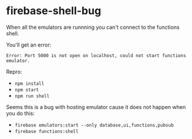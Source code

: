 # firebase-shell-bug

When all the emulators are runnning you can't connect to the functions shell.

You'll get an error:
```log
Error: Port 5000 is not open on localhost, could not start functions emulator.
```

Repro:

- `npm install`
- `npm start`
- `npm run shell`

Seems this is a bug with hosting emulator cause it does not happen when you do this:

- `firebase emulators:start --only database,ui,functions,pubsub`
- `firebase functions:shell` 